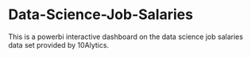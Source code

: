 # Data-Science-Job-Salaries
This is a powerbi interactive dashboard on the data science job salaries data set provided by 10Alytics.
